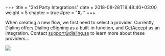 +++
title = "3rd Party Integrations"
date = 2018-08-28T19:48:40+03:00
weight = 5
chapter = true
#pre = "<b>X. </b>"
+++

When creating a new flow, we first need to select a provider. Currently, Dialing offers Dialing eSigning as a built-in function, and [GetAccept](https://www.getaccept.com/) as an integration. Contact [support@dialing.se](mailto:support@dialing.se) to learn more about these providers...

![](/uploads/esigning-providers.png)
